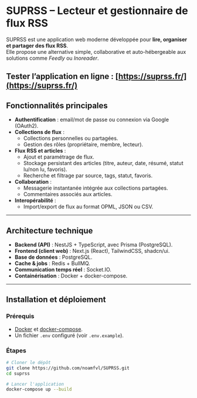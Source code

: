 # SUPRSS – Lecteur et gestionnaire de flux RSS

SUPRSS est une application web moderne développée pour **lire, organiser et partager des flux RSS**.  
Elle propose une alternative simple, collaborative et auto-hébergeable aux solutions comme *Feedly* ou *Inoreader*.  

**Tester l’application en ligne : [https://suprss.fr/](https://suprss.fr/)**
---

##  Fonctionnalités principales
- **Authentification** : email/mot de passe ou connexion via Google (OAuth2).
- **Collections de flux** :
  - Collections personnelles ou partagées.
  - Gestion des rôles (propriétaire, membre, lecteur).
- **Flux RSS et articles** :
  - Ajout et paramétrage de flux.
  - Stockage persistant des articles (titre, auteur, date, résumé, statut lu/non lu, favoris).
  - Recherche et filtrage par source, tags, statut, favoris.
- **Collaboration** :
  - Messagerie instantanée intégrée aux collections partagées.
  - Commentaires associés aux articles.
- **Interopérabilité** :
  - Import/export de flux au format OPML, JSON ou CSV.

---

##  Architecture technique
- **Backend (API)** : NestJS + TypeScript, avec Prisma (PostgreSQL).
- **Frontend (client web)** : Next.js (React), TailwindCSS, shadcn/ui.
- **Base de données** : PostgreSQL.
- **Cache & jobs** : Redis + BullMQ.
- **Communication temps réel** : Socket.IO.
- **Containérisation** : Docker + docker-compose.

---

##  Installation et déploiement

### Prérequis
- [Docker](https://www.docker.com/) et [docker-compose](https://docs.docker.com/compose/).
- Un fichier `.env` configuré (voir `.env.example`).

### Étapes
```bash
# Cloner le dépôt
git clone https://github.com/noamfvl/SUPRSS.git
cd suprss

# Lancer l'application
docker-compose up --build
